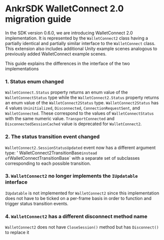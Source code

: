 # AnkrSDK WalletConnect 2.0 migration guide

In the SDK version 0.6.0, we are introducing WalletConnect 2.0 implementation. It is represented by the `WalletConnect2` class having a partially identical and partially similar interface to the `WalletConnect` class. This extension also includes additional Unity example scenes analogous to previously added WalletConnect example scenes.

This guide explains the differences in the interface of the two implementations

### 1. Status enum changed

`WalletConnect.Status` property returns an enum value of the `WalletConnectStatus` type while the `WalletConnect2.Status` property returns an enum value of the `WalletConnect2Status` type.  `WalletConnect2Status` has 4 values `Uninitialized`, `Disconnected`, `ConnectionRequestSent`, and `WalletConnected`. These correspond to the values of `WalletConnectStatus` with the same numeric value. `TransportConnected` and `DisconnectedSessionCached` value is deprecated for `WalletConnect2`.

### 2. The status transition event changed

`WalletConnect2.SessionStatusUpdated` event now has a different argument type: ' WalletConnect2TransitionBase` instead of `WalletConnectTransitionBase` with a separate set of subclasses corresponding to each possible transition.


### 3. `WalletConnect2` no longer implements the `IUpdatable` interface

`IUpdatable` is not implemented for `WalletConnect2` since this implementation does not have to be ticked on a per-frame basis in order to function and trigger status transition events.

### 4. `WalletConnect2` has a different disconnect method name

`WalletConnect2` does not have `CloseSession()` method but has `Disconnect()` to replace it
